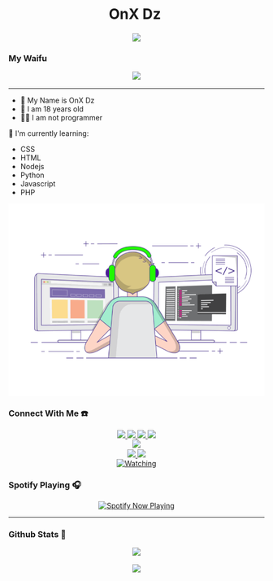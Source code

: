 <h1 align="center">OnX Dz <img src="https://user-images.githubusercontent.com/1303154/88677602-1635ba80-d120-11ea-84d8-d263ba5fc3c0.gif" width="40px" alt=""><br></h1>
<p align="center">
<a href="//github.com/OhMyDz"><img align="center" src="https://cardivo.vercel.app/api?name=OnX Dz&description=Halo,%20I%27m%20OnX Dz%20dan%20saya%20masih%20programer%20pemula%20Nice%20to%20meet%20you%20%F0%9F%91%8B&image=https://avatars.githubusercontent.com/OhMyDz&usqp=CAU&backgroundColor=%23ecf0f1&youtube=OnXDz&github=OnX Dz&pattern=ticTacToe&colorPattern=%23eaeaea&site=https://api-dz-xyz.herokuapp.com/"/></a>
</p>

### My Waifu
<p align="center">
  <img src="https://telegra.ph/file/ee07cffd31ecbbea12bbf.png" />
</p>

------

<p align="center">

- 👤 My Name is OnX Dz
- 💌 I am 18 years old 
- 👨‍💻 I am not programmer

</P>

:page_with_curl: I'm currently learning:

- CSS
- HTML
- Nodejs
- Python
- Javascript
- PHP
</p>

<img align="center" fit="fill" alt="GIF" src="https://raw.githubusercontent.com/devSouvik/devSouvik/master/gif3.gif" />

### Connect With Me ☎️
<p align="center">
  <a href="https://instagram.com/Denpa012"><img src="https://img.shields.io/badge/Instagram-E4405F?style=for-the-badge&logo=instagram&logoColor=white"/> 
  <a href="https://wa.me/6285335877178"><img src="https://img.shields.io/badge/WhatsApp-25D366?style=for-the-badge&logo=whatsapp&logoColor=white" />
  <a href="https://www.facebook.com/OhMyLynn"><img src="https://img.shields.io/badge/Facebook-%234267B2.svg?&style=for-the-badge&logo=facebook&logoColor=white" />
  <a href="https://t.me/OnXDz"><img src="https://img.shields.io/badge/Telegram-%230088cc.svg?&style=for-the-badge&logo=telegram&logoColor=white" /> <br>
  <a href="https://youtube.com/c/OnXDz"><img src="https://img.shields.io/badge/YouTube-OnX Dz-ff0000?style=for-the-badge&logo=youtube&logoColor=ff0000&link=https://youtube.com/c/OnXDz" /><br>
  <a name=OnXDzc&label=VIEWS&style=flat-square&color=orange" />
  <a href="https://github.com/ohmydz"><img src="https://img.shields.io/badge/-GitHub-black?style=flat-square&logo=github" /> 
  <a href="https://youtube.com/channel/UC1iti9_lYJD-SRbUAZesjng"><img src="https://img.shields.io/youtube/channel/subscribers/UCdzWwbApjkyODby7_MoRYlA?style=social" /> <br>
  <a href="https://komarev.com/ghpvc/?username=OnXDz&color=blue&style=flat-square&label=Profile+Views"><img title="Watching" src="https://komarev.com/ghpvc/?username=OhMyDz&color=green&style=flat-square&label=Profile+View"></a>
</p>




### Spotify Playing 🎧

<p align="center">
  <a href="https://open.spotify.com/user/31nuzemgd72h4llo3dnl2pshegeu?si=qHWmVIfBQhy2KyH0dJgQ2Q&utm_source=copy-link" target="_blank"><img src="https://now-playing-on-spotify.vercel.app/api/spotify" alt="Spotify Now Playing" width="350"/></a>
</p>

------

### Github Stats 🚀

<p align="center"><a href="https://github.com/ohmydz"><img src="https://github-readme-stats.vercel.app/api?username=dzofc&show_icons=true&theme=radical"></a></p>
<p align="center"><a href="https://github.com/ohmydz"><img src="https://github-readme-stats.vercel.app/api/top-langs/?username=dzofc&theme=radical&layout=compact"></a></p> 

